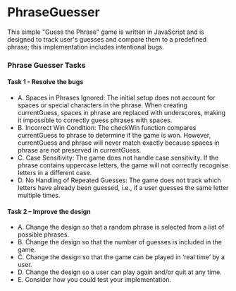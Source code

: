 # PhraseGuesser
This simple "Guess the Phrase" game is written in JavaScript and is designed to track user's guesses and compare them to a predefined phrase; this implementation includes intentional bugs. 

### Phrase Guesser Tasks

#### Task 1 - Resolve the bugs
* A. Spaces in Phrases Ignored: The initial setup does not account for spaces or special characters in the phrase. When creating currentGuess, spaces in phrase are replaced with underscores, making it impossible to correctly guess phrases with spaces.
* B. Incorrect Win Condition: The checkWin function compares currentGuess to phrase to determine if the game is won. However, currentGuess and phrase will never match exactly because spaces in phrase are not preserved in currentGuess.
* C. Case Sensitivity: The game does not handle case sensitivity. If the phrase contains uppercase letters, the game will not correctly recognise letters in a different case.
* D. No Handling of Repeated Guesses: The game does not track which letters have already been guessed, i.e., if a user guesses the same letter multiple times.


#### Task 2 – Improve the design
* A. Change the design so that a random phrase is selected from a list of possible phrases.
* B. Change the design so that the number of guesses is included in the game.
* C. Change the design so that the game can be played in ‘real time’ by a user.
* D. Change the design so a user can play again and/or quit at any time.
* E. Consider how you could test your implementation. 
